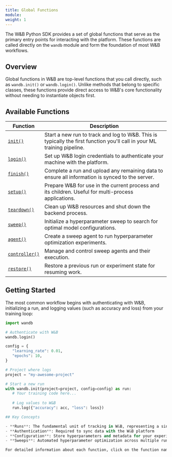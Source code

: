 ```yaml
---
title: Global Functions
module: 
weight: 1
---
```


The W&B Python SDK provides a set of global functions that serve as the primary entry points for interacting with the platform. These functions are called directly on the `wandb` module and form the foundation of most W&B workflows.

## Overview

Global functions in W&B are top-level functions that you call directly, such as `wandb.init()` or `wandb.login()`. Unlike methods that belong to specific classes, these functions provide direct access to W&B's core functionality without needing to instantiate objects first.

## Available Functions

| Function | Description |
|----------|-------------|
| [`init()`](./init/) | Start a new run to track and log to W&B. This is typically the first function you'll call in your ML training pipeline. |
| [`login()`](./login/) | Set up W&B login credentials to authenticate your machine with the platform. |
| [`finish()`](./finish/) | Complete a run and upload any remaining data to ensure all information is synced to the server. |
| [`setup()`](./setup/) | Prepare W&B for use in the current process and its children. Useful for multi-process applications. |
| [`teardown()`](./teardown/) | Clean up W&B resources and shut down the backend process. |
| [`sweep()`](./sweep/) | Initialize a hyperparameter sweep to search for optimal model configurations. |
| [`agent()`](./agent/) | Create a sweep agent to run hyperparameter optimization experiments. |
| [`controller()`](./controller/) | Manage and control sweep agents and their execution. |
| [`restore()`](./restore/) | Restore a previous run or experiment state for resuming work. |

## Getting Started

The most common workflow begins with authenticating with W&B, initializing a run, and logging values (such as accuracy and loss) from your training loop:


```python
import wandb

# Authenticate with W&B
wandb.login()

config = {
   "learning_rate": 0.01,
   "epochs": 10,
}

# Project where logs
project = "my-awesome-project"

# Start a new run
with wandb.init(project=project, config=config) as run:
   # Your training code here...
   
   # Log values to W&B
   run.log({"accuracy": acc, "loss": loss})

## Key Concepts

- **Runs**: The fundamental unit of tracking in W&B, representing a single execution of your code
- **Authentication**: Required to sync data with the W&B platform
- **Configuration**: Store hyperparameters and metadata for your experiments
- **Sweeps**: Automated hyperparameter optimization across multiple runs

For detailed information about each function, click on the function names above to view their complete documentation, including parameters, examples, and usage patterns.
